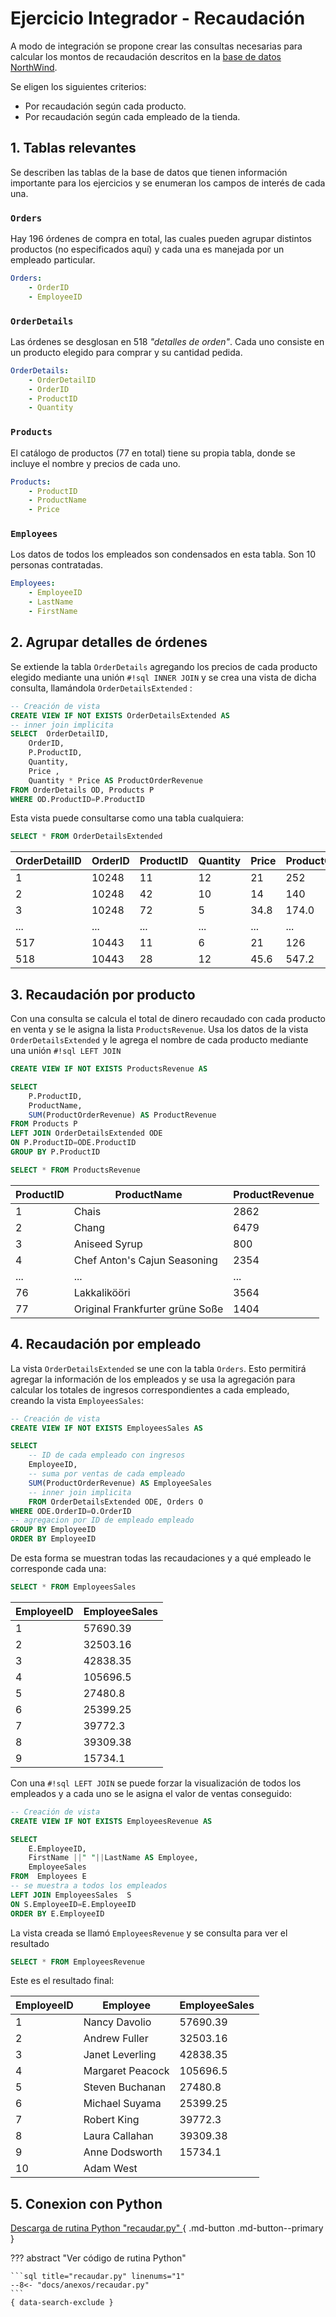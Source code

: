 

# Ejercicio Integrador - Recaudación 

A modo de integración se propone crear las consultas necesarias para calcular los montos de recaudación descritos en la [base de datos NorthWind](../anexos/northwind.md).

Se eligen los siguientes criterios:

- Por recaudación según cada producto.
- Por recaudación según cada empleado de la tienda.


## 1. Tablas relevantes

Se describen las tablas de la base de datos que tienen información importante para los ejercicios y se enumeran los campos de interés de cada una.


### `Orders`

Hay 196 órdenes de compra en total,
las cuales pueden agrupar distintos productos (no especificados aquí) 
y cada una es manejada por un empleado particular.


```yaml
Orders:
    - OrderID	
    - EmployeeID	
```


### `OrderDetails`

Las órdenes se desglosan en 518 *"detalles de orden"*. Cada uno consiste en un producto elegido para comprar y su cantidad pedida. 

```yaml 
OrderDetails:
    - OrderDetailID	
    - OrderID	
    - ProductID	
    - Quantity
```

### `Products`

El catálogo de productos (77 en total) tiene su propia tabla, donde se incluye el nombre y precios de cada uno. 

```yaml  
Products:
    - ProductID
    - ProductName
    - Price
```

### `Employees`

Los datos de todos los empleados son condensados en esta tabla. Son 10 personas contratadas.

```yaml 
Employees:
    - EmployeeID
    - LastName
    - FirstName
```

## 2. Agrupar detalles de órdenes 


Se extiende la tabla `OrderDetails` 
agregando los precios de cada producto elegido mediante una unión `#!sql INNER JOIN`
y se crea una vista de dicha consulta, 
llamándola `OrderDetailsExtended` :


```sql 
-- Creación de vista
CREATE VIEW IF NOT EXISTS OrderDetailsExtended AS 
-- inner join implicita
SELECT  OrderDetailID, 
    OrderID, 
    P.ProductID, 
    Quantity, 
    Price ,
    Quantity * Price AS ProductOrderRevenue 
FROM OrderDetails OD, Products P
WHERE OD.ProductID=P.ProductID
```

Esta vista puede consultarse como una tabla cualquiera:

```sql
SELECT * FROM OrderDetailsExtended
```


|OrderDetailID|	OrderID|	ProductID|	Quantity|	Price|	ProductOrderRevenue|
|---|---|---|---|---|---|
|1|10248|11|12|	21	|252|
|2|10248|42|10|	14	|140|
|3|10248|72|5	|34.8|	174.0|
|...|...|...|...|...|...|
|517	|10443|	11|	6|	21|	126|
|518	|10443|	28|	12|	45.6|	547.2|



## 3. Recaudación por producto


Con una consulta se calcula el total de dinero recaudado con cada producto en venta
y se le asigna la lista `ProductsRevenue`.
Usa los datos de la vista `OrderDetailsExtended` 
y le agrega el nombre de cada producto mediante una  unión `#!sql LEFT JOIN`


```sql
CREATE VIEW IF NOT EXISTS ProductsRevenue AS

SELECT 
	P.ProductID, 
	ProductName, 
	SUM(ProductOrderRevenue) AS ProductRevenue
FROM Products P
LEFT JOIN OrderDetailsExtended ODE
ON P.ProductID=ODE.ProductID
GROUP BY P.ProductID
```


```sql
SELECT * FROM ProductsRevenue
```

|ProductID|	ProductName|	ProductRevenue|
|---|---|---|
|1|	Chais	|2862|
|2|	Chang	|6479|
|3|	Aniseed Syrup|	800|
|4|	Chef Anton's Cajun Seasoning	|2354|
|...|...|...|
|76|	Lakkalikööri|	3564|
|77|	Original Frankfurter grüne Soße|	1404|


## 4. Recaudación por empleado


La vista `OrderDetailsExtended` se une con la tabla `Orders`. 
Esto permitirá agregar la información de los empleados
y se usa la agregación para calcular los totales de ingresos correspondientes a cada empleado,
creando la vista `EmployeesSales`:

```sql
-- Creación de vista
CREATE VIEW IF NOT EXISTS EmployeesSales AS 

SELECT    
    -- ID de cada empleado con ingresos
	EmployeeID,
    -- suma por ventas de cada empleado
    SUM(ProductOrderRevenue) AS EmployeeSales
    -- inner join implicita
    FROM OrderDetailsExtended ODE, Orders O
WHERE ODE.OrderID=O.OrderID
-- agregacion por ID de empleado empleado
GROUP BY EmployeeID
ORDER BY EmployeeID
```
De esta forma se muestran todas las recaudaciones y a qué empleado le corresponde cada una:

```sql
SELECT * FROM EmployeesSales 
```


|EmployeeID|	EmployeeSales|
|---|---|
|1|57690.39|
|2|32503.16|
|3|42838.35|
|4|105696.5|
|5|27480.8|
|6|25399.25|
|7|39772.3|
|8|39309.38|
|9|15734.1|


Con una `#!sql LEFT JOIN` se puede forzar la visualización de todos los empleados 
y a cada uno se le asigna el valor de ventas conseguido:

```sql
-- Creación de vista
CREATE VIEW IF NOT EXISTS EmployeesRevenue AS 

SELECT 
    E.EmployeeID,
	FirstName ||" "||LastName AS Employee,
	EmployeeSales 
FROM  Employees E
-- se muestra a todos los empleados
LEFT JOIN EmployeesSales  S 
ON S.EmployeeID=E.EmployeeID
ORDER BY E.EmployeeID
```

La vista creada se llamó `EmployeesRevenue` y se consulta para ver el resultado

```sql
SELECT * FROM EmployeesRevenue 
```
Este es el resultado final:

|EmployeeID|	Employee|	EmployeeSales|
|---|---|---|
|1	|Nancy Davolio|	57690.39|
|2	|Andrew Fuller|	32503.16|
|3	|Janet Leverling|	42838.35|
|4	|Margaret Peacock|	105696.5|
|5	|Steven Buchanan|	27480.8|
|6	|Michael Suyama|	25399.25|
|7	|Robert King|	39772.3|
|8	|Laura Callahan	|39309.38|
|9	|Anne Dodsworth|	15734.1|
|10|	Adam West||	



## 5. Conexion con Python




[Descarga de rutina Python "recaudar.py" ](../anexos/recaudar.py){ .md-button .md-button--primary }


??? abstract "Ver código de rutina Python"

    ```sql title="recaudar.py" linenums="1" 
    --8<- "docs/anexos/recaudar.py"
    ```
    { data-search-exclude }